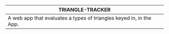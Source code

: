 |TRIANGLE-TRACKER
|----------------------------------------------------------------------------------------------------------------------------
|A web app that evaluates a types of triangles keyed in, in the App.

